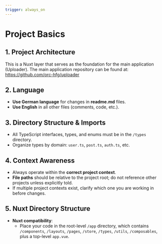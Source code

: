 ```yaml
---
trigger: always_on
---
```


# Project Basics

## 1. Project Architecture

This is a Nuxt layer that serves as the foundation for the main application (Uploader).
The main application repository can be found at: https://github.com/orc-hfg/uploader

## 2. Language

- **Use German language** for changes in **readme.md** files.
- **Use English** in all other files (comments, code, etc.).

## 3. Directory Structure & Imports

- All TypeScript interfaces, types, and enums must be in the `/types` directory.
- Organize types by domain: `user.ts`, `post.ts`, `auth.ts`, etc.

## 4. Context Awareness

- Always operate within the **correct project context**.
- **File paths** should be relative to the project root; do not reference other projects unless explicitly told.
- If multiple project contexts exist, clarify which one you are working in before changes.

## 5. Nuxt Directory Structure

- **Nuxt compatibility**:
  - Place your code in the root-level `/app` directory, which contains `/components`, `/layouts`, `/pages`, `/store`, `/types`, `/utils`, `/composables`, plus a top-level `app.vue`.
